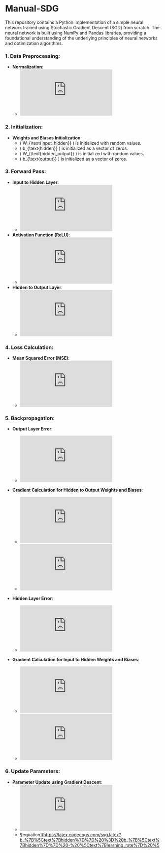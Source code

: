 # Manual-SDG
This repository contains a Python implementation of a simple neural network trained using Stochastic Gradient Descent (SGD) from scratch. The neural network is built using NumPy and Pandas libraries, providing a foundational understanding of the underlying principles of neural networks and optimization algorithms.
### 1. Data Preprocessing:
- **Normalization**: 
  - ![equation](https://latex.codecogs.com/svg.latex?X%20%3D%20%5Cfrac%7BX%20-%20%5Ctext%7Bmean%7D%28X%29%7D%7B%5Ctext%7Bstd%7D%28X%29%7D)

### 2. Initialization:
- **Weights and Biases Initialization**: 
  - \( W_{\text{input\_hidden}} \) is initialized with random values.
  - \( b_{\text{hidden}} \) is initialized as a vector of zeros.
  - \( W_{\text{hidden\_output}} \) is initialized with random values.
  - \( b_{\text{output}} \) is initialized as a vector of zeros.

### 3. Forward Pass:
- **Input to Hidden Layer**:
  - ![equation](https://latex.codecogs.com/svg.latex?%5Ctext%7Bhidden_output%7D%20%3D%20X%20%5Ccdot%20W_%7B%5Ctext%7Binput_hidden%7D%7D%20&plus;%20b_%7B%5Ctext%7Bhidden%7D%7D)
- **Activation Function (ReLU)**:
  - ![equation](https://latex.codecogs.com/svg.latex?%5Ctext%7Bhidden_activation%7D%20%3D%20%5Ctext%7Bmax%7D%280%2C%20%5Ctext%7Bhidden_output%7D%29)
- **Hidden to Output Layer**:
  - ![equation](https://latex.codecogs.com/svg.latex?%5Ctext%7Boutput%7D%20%3D%20%5Ctext%7Bhidden_activation%7D%20%5Ccdot%20W_%7B%5Ctext%7Bhidden_output%7D%7D%20&plus;%20b_%7B%5Ctext%7Boutput%7D%7D)

### 4. Loss Calculation:
- **Mean Squared Error (MSE)**:
  - ![equation](https://latex.codecogs.com/svg.latex?%5Ctext%7BLoss%7D%20%3D%20%5Cfrac%7B1%7D%7BN%7D%20%5Csum_%7Bi%3D1%7D%5E%7BN%7D%20%28%5Ctext%7Bpredictions%7D_i%20-%20%5Ctext%7Btargets%7D_i%29%5E2)

### 5. Backpropagation:
- **Output Layer Error**:
  - ![equation](https://latex.codecogs.com/svg.latex?%5Ctext%7Boutput_error%7D%20%3D%20%5Cfrac%7B2%7D%7BN%7D%20%28%5Ctext%7Bpredictions%7D%20-%20%5Ctext%7Btargets%7D%29)
- **Gradient Calculation for Hidden to Output Weights and Biases**:
  - ![equation](https://latex.codecogs.com/svg.latex?%5Cfrac%7B%5Cpartial%20%5Ctext%7BLoss%7D%7D%7B%5Cpartial%20W_%7B%5Ctext%7Bhidden_output%7D%7D%7D%7D%20%3D%20%5Ctext%7Bhidden_activation%7D%5ET%20%5Ccdot%20%5Ctext%7Boutput_error%7D)
  - ![equation](https://latex.codecogs.com/svg.latex?%5Cfrac%7B%5Cpartial%20%5Ctext%7BLoss%7D%7D%7B%5Cpartial%20b_%7B%5Ctext%7Boutput%7D%7D%7D%7D%20%3D%20%5Csum%20%5Ctext%7Boutput_error%7D)

- **Hidden Layer Error**:
  - ![equation](https://latex.codecogs.com/svg.latex?%5Ctext%7Bhidden_error%7D%20%3D%20%5Ctext%7Boutput_error%7D%20%5Ccdot%20W_%7B%5Ctext%7Bhidden_output%7D%7D%5ET)
- **Gradient Calculation for Input to Hidden Weights and Biases**:
  - ![equation](https://latex.codecogs.com/svg.latex?%5Cfrac%7B%5Cpartial%20%5Ctext%7BLoss%7D%7D%7B%5Cpartial%20W_%7B%5Ctext%7Binput_hidden%7D%7D%7D%7D%20%3D%20X%5ET%20%5Ccdot%20%5Ctext%7Bhidden_error%7D)
  - ![equation](https://latex.codecogs.com/svg.latex?%5Cfrac%7B%5Cpartial%20%5Ctext%7BLoss%7D%7D%7B%5Cpartial%20b_%7B%5Ctext%7Bhidden%7D%7D%7D%7D%20%3D%20%5Csum%20%5Ctext%7Bhidden_error%7D)

### 6. Update Parameters:
- **Parameter Update using Gradient Descent**:
  - ![equation](https://latex.codecogs.com/svg.latex?W_%7B%5Ctext%7Binput_hidden%7D%7D%20%3D%20W_%7B%5Ctext%7Binput_hidden%7D%7D%20-%20%5Ctext%7Blearning_rate%7D%20%5Ctimes%20%5Cfrac%7B%5Cpartial%20%5Ctext%7BLoss%7D%7D%7B%5Cpartial%20W_%7B%5Ctext%7Binput_hidden%7D%7D%7D%7D)
  - ![equation](https://latex.codecogs.com/svg.latex?b_%7B%5Ctext%7Bhidden%7D%7D%20%3D%20b_%7B%5Ctext%7Bhidden%7D%7D%20-%20%5Ctext%7Blearning_rate%7D%20%5
